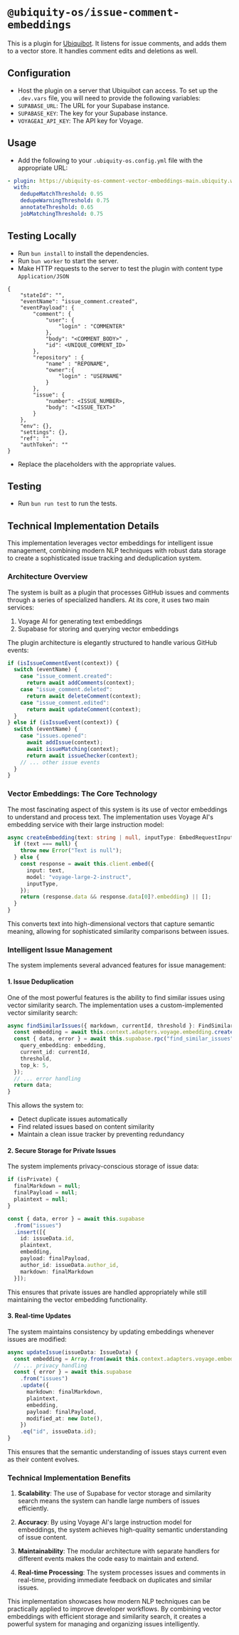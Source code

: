 # `@ubiquity-os/issue-comment-embeddings`

This is a plugin for [Ubiquibot](https://github.com/ubiquity-os/ubiquity-os-kernel). It listens for issue comments, and adds them to a vector store. It handles comment edits and deletions as well.

## Configuration

- Host the plugin on a server that Ubiquibot can access.
  To set up the `.dev.vars` file, you will need to provide the following variables:
- `SUPABASE_URL`: The URL for your Supabase instance.
- `SUPABASE_KEY`: The key for your Supabase instance.
- `VOYAGEAI_API_KEY`: The API key for Voyage.

## Usage

- Add the following to your `.ubiquity-os.config.yml` file with the appropriate URL:

```yaml
- plugin: https://ubiquity-os-comment-vector-embeddings-main.ubiquity.workers.dev
  with:
    dedupeMatchThreshold: 0.95
    dedupeWarningThreshold: 0.75
    annotateThreshold: 0.65
    jobMatchingThreshold: 0.75
```

## Testing Locally

- Run `bun install` to install the dependencies.
- Run `bun worker` to start the server.
- Make HTTP requests to the server to test the plugin with content type `Application/JSON`

```
{
    "stateId": "",
    "eventName": "issue_comment.created",
    "eventPayload": {
        "comment": {
            "user": {
                "login" : "COMMENTER"
            },
            "body": "<COMMENT_BODY>" ,
            "id": <UNIQUE_COMMENT_ID>
        },
        "repository" : {
            "name" : "REPONAME",
            "owner":{
                "login" : "USERNAME"
            }
        },
        "issue": {
            "number": <ISSUE_NUMBER>,
            "body": "<ISSUE_TEXT>"
        }
    },
    "env": {},
    "settings": {},
    "ref": "",
    "authToken": ""
}
```

- Replace the placeholders with the appropriate values.

## Testing

- Run `bun run test` to run the tests.

## Technical Implementation Details

This implementation leverages vector embeddings for intelligent issue management, combining modern NLP techniques with robust data storage to create a sophisticated issue tracking and deduplication system.

### Architecture Overview

The system is built as a plugin that processes GitHub issues and comments through a series of specialized handlers. At its core, it uses two main services:

1. Voyage AI for generating text embeddings
2. Supabase for storing and querying vector embeddings

The plugin architecture is elegantly structured to handle various GitHub events:

```typescript
if (isIssueCommentEvent(context)) {
  switch (eventName) {
    case "issue_comment.created":
      return await addComments(context);
    case "issue_comment.deleted":
      return await deleteComment(context);
    case "issue_comment.edited":
      return await updateComment(context);
  }
} else if (isIssueEvent(context)) {
  switch (eventName) {
    case "issues.opened":
      await addIssue(context);
      await issueMatching(context);
      return await issueChecker(context);
    // ... other issue events
  }
}
```

### Vector Embeddings: The Core Technology

The most fascinating aspect of this system is its use of vector embeddings to understand and process text. The implementation uses Voyage AI's embedding service with their large instruction model:

```typescript
async createEmbedding(text: string | null, inputType: EmbedRequestInputType = "document"): Promise<number[]> {
  if (text === null) {
    throw new Error("Text is null");
  } else {
    const response = await this.client.embed({
      input: text,
      model: "voyage-large-2-instruct",
      inputType,
    });
    return (response.data && response.data[0]?.embedding) || [];
  }
}
```

This converts text into high-dimensional vectors that capture semantic meaning, allowing for sophisticated similarity comparisons between issues.

### Intelligent Issue Management

The system implements several advanced features for issue management:

#### 1. Issue Deduplication

One of the most powerful features is the ability to find similar issues using vector similarity search. The implementation uses a custom-implemented vector similarity search:

```typescript
async findSimilarIssues({ markdown, currentId, threshold }: FindSimilarIssuesParams): Promise<IssueSimilaritySearchResult[] | null> {
  const embedding = await this.context.adapters.voyage.embedding.createEmbedding(markdown);
  const { data, error } = await this.supabase.rpc("find_similar_issues", {
    query_embedding: embedding,
    current_id: currentId,
    threshold,
    top_k: 5,
  });
  // ... error handling
  return data;
}
```

This allows the system to:
- Detect duplicate issues automatically
- Find related issues based on content similarity
- Maintain a clean issue tracker by preventing redundancy

#### 2. Secure Storage for Private Issues

The system implements privacy-conscious storage of issue data:

```typescript
if (isPrivate) {
  finalMarkdown = null;
  finalPayload = null;
  plaintext = null;
}

const { data, error } = await this.supabase
  .from("issues")
  .insert([{ 
    id: issueData.id, 
    plaintext, 
    embedding, 
    payload: finalPayload, 
    author_id: issueData.author_id, 
    markdown: finalMarkdown 
  }]);
```

This ensures that private issues are handled appropriately while still maintaining the vector embedding functionality.

#### 3. Real-time Updates

The system maintains consistency by updating embeddings whenever issues are modified:

```typescript
async updateIssue(issueData: IssueData) {
  const embedding = Array.from(await this.context.adapters.voyage.embedding.createEmbedding(issueData.markdown));
  // ... privacy handling
  const { error } = await this.supabase
    .from("issues")
    .update({
      markdown: finalMarkdown,
      plaintext,
      embedding,
      payload: finalPayload,
      modified_at: new Date(),
    })
    .eq("id", issueData.id);
}
```

This ensures that the semantic understanding of issues stays current even as their content evolves.

### Technical Implementation Benefits

1. **Scalability**: The use of Supabase for vector storage and similarity search means the system can handle large numbers of issues efficiently.

2. **Accuracy**: By using Voyage AI's large instruction model for embeddings, the system achieves high-quality semantic understanding of issue content.

3. **Maintainability**: The modular architecture with separate handlers for different events makes the code easy to maintain and extend.

4. **Real-time Processing**: The system processes issues and comments in real-time, providing immediate feedback on duplicates and similar issues.

This implementation showcases how modern NLP techniques can be practically applied to improve developer workflows. By combining vector embeddings with efficient storage and similarity search, it creates a powerful system for managing and organizing issues intelligently.
